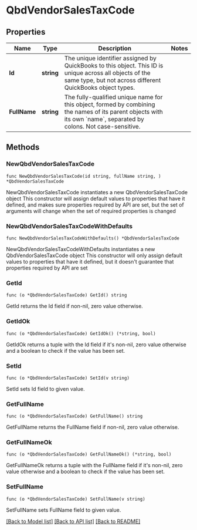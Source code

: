 # QbdVendorSalesTaxCode

## Properties

Name | Type | Description | Notes
------------ | ------------- | ------------- | -------------
**Id** | **string** | The unique identifier assigned by QuickBooks to this object. This ID is unique across all objects of the same type, but not across different QuickBooks object types. | 
**FullName** | **string** | The fully-qualified unique name for this object, formed by combining the names of its parent objects with its own &#x60;name&#x60;, separated by colons. Not case-sensitive. | 

## Methods

### NewQbdVendorSalesTaxCode

`func NewQbdVendorSalesTaxCode(id string, fullName string, ) *QbdVendorSalesTaxCode`

NewQbdVendorSalesTaxCode instantiates a new QbdVendorSalesTaxCode object
This constructor will assign default values to properties that have it defined,
and makes sure properties required by API are set, but the set of arguments
will change when the set of required properties is changed

### NewQbdVendorSalesTaxCodeWithDefaults

`func NewQbdVendorSalesTaxCodeWithDefaults() *QbdVendorSalesTaxCode`

NewQbdVendorSalesTaxCodeWithDefaults instantiates a new QbdVendorSalesTaxCode object
This constructor will only assign default values to properties that have it defined,
but it doesn't guarantee that properties required by API are set

### GetId

`func (o *QbdVendorSalesTaxCode) GetId() string`

GetId returns the Id field if non-nil, zero value otherwise.

### GetIdOk

`func (o *QbdVendorSalesTaxCode) GetIdOk() (*string, bool)`

GetIdOk returns a tuple with the Id field if it's non-nil, zero value otherwise
and a boolean to check if the value has been set.

### SetId

`func (o *QbdVendorSalesTaxCode) SetId(v string)`

SetId sets Id field to given value.


### GetFullName

`func (o *QbdVendorSalesTaxCode) GetFullName() string`

GetFullName returns the FullName field if non-nil, zero value otherwise.

### GetFullNameOk

`func (o *QbdVendorSalesTaxCode) GetFullNameOk() (*string, bool)`

GetFullNameOk returns a tuple with the FullName field if it's non-nil, zero value otherwise
and a boolean to check if the value has been set.

### SetFullName

`func (o *QbdVendorSalesTaxCode) SetFullName(v string)`

SetFullName sets FullName field to given value.



[[Back to Model list]](../README.md#documentation-for-models) [[Back to API list]](../README.md#documentation-for-api-endpoints) [[Back to README]](../README.md)


